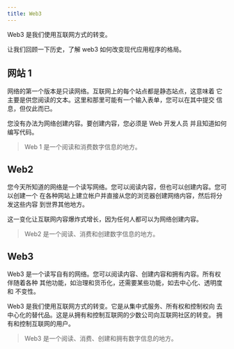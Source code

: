 ```yaml
---
title: Web3
---
```


Web3 是我们使用互联网方式的转变。

让我们回顾一下历史，了解 web3 如何改变现代应用程序的格局。

## 网站 1

网络的第一个版本是只读网络。互联网上的每个站点都是静态站点，这意味着
它主要是供您阅读的文本。这里和那里可能有一个输入表单，您可以在其中提交
信息，但仅此而已。

您没有办法为网络创建内容。要创建内容，您必须是 Web 开发人员
并且知道如何编写代码。

> Web 1 是一个阅读和消费数字信息的地方。

## Web2

您今天所知道的网络是一个读写网络。您可以阅读内容，但也可以创建内容。您可以创建一个
在各种网站上建立帐户并直接从您的浏览器创建网络内容，然后将分发这些内容
到世界其他地方。

这一变化让互联网内容爆炸式增长，因为任何人都可以为网络创建内容。

> Web2 是一个阅读、消费和创建数字信息的地方。

## Web3

Web3 是一个读写自有的网络。您可以阅读内容、创建内容和拥有内容。所有权伴随着各种
其他功能，如治理和货币化，还需要某些功能，如去中心化、透明度和
不变性。

Web3 是我们使用互联网方式的转变。它是从集中式服务、所有权和控制权向
去中心化的替代品。这是从拥有和控制互联网的少数公司向互联网社区的转变。
拥有和控制互联网的用户。

> Web3 是一个阅读、消费、创建和拥有数字信息的地方。


